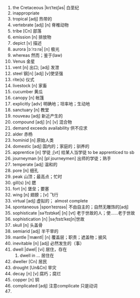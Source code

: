 1. the Cretaceous |krɪˈteɪʃəs| 白垩纪
2. inappropriate
3. tropical [adj] 热带的
4. vertebrate [adj] [n] 脊椎动物
5. tribe [Cn] 部落
6. emission [n] 排放物
7. depict [v] 描述
8. aurora |ɔːˈrɔːrə| [n] 极光     
9. whereas 然而；鉴于(law)
10. Venus 金星
11. vent [n] 出口; [adj] 发泄
12. steel 钢[n] [adj] [v]使坚强
13. rite(s) 仪式
14. livestock [n] 家畜
15. cucumber 黄瓜
16. canopy [n] 帐篷
17. explicitly [adv] 明确地；坦率地；生动地
18. sanctuary [n] 教堂
19. nouveau [adj] 新近产生的
20. compound [adj] [n] [v] 混合物
21. demand exceeds availability 供不应求
22. alder 赤杨
23. hominid [n] 原始人类
24. domestic [adj] 国内的；家庭的；驯养的
25. apprentice [n] 学徒 ;[vt] 给某人当学徒 to be apprenticed to sb
26. journeyman [n] [pl journeymen] 出师的学徒；熟手
27. temperate [adj] 温和的
28. pore [n] 细孔
29. peak 山顶；最高点；忙时
30. gill(s) [n] 腮
31. fort [n] 堡垒；要塞
31. wing [n] 翅膀；[v] 飞行
32. virtual [adj] 虚拟的； almost complete
33. spontaneous |spɒnˈteɪnɪəs| 不由自主的；自然无雕饰的[adj]
34. sophisticate  |səˈfɪstɪkət| [n] [vt] 老于世故的人；使……老于世故
35. sophistication [n] |səˌfɪstɪˈkeɪʃn|世故
36. skull [n] 头盖骨
37. semiarid [adj] 半干旱的
38. mantle |ˈmæntl| [n] 覆盖层；职责；遮盖物；披风
39. inevitable [n] [adj] 必然发生的（事）
40. dwell |dwel| [vi] 居住，存在
    1. dwell in ... 居住在
41. dweller [Cn] 居民
42. drought [Un&Cn] 旱灾
43. decay [n] [v] 腐朽；腐烂
44. copper [n] 铜
45. complicated [adj] 注意complicate 只是动词
46. 
